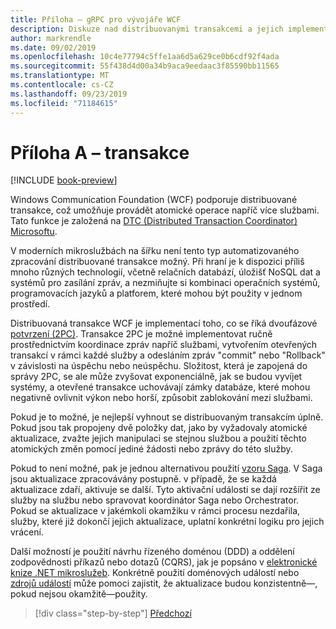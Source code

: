 ```yaml
---
title: Příloha – gRPC pro vývojáře WCF
description: Diskuze nad distribuovanými transakcemi a jejich implementaci v moderních architekturách mikroslužeb.
author: markrendle
ms.date: 09/02/2019
ms.openlocfilehash: 10c4e77794c5ffe1aa6d5a629ce0b6cdf92f4ada
ms.sourcegitcommit: 55f438d4d00a34b9aca9eedaac3f85590bb11565
ms.translationtype: MT
ms.contentlocale: cs-CZ
ms.lasthandoff: 09/23/2019
ms.locfileid: "71184615"
---
```

# <a name="appendix-a---transactions"></a>Příloha A – transakce

[!INCLUDE [book-preview](../../../includes/book-preview.md)]

Windows Communication Foundation (WCF) podporuje distribuované transakce, což umožňuje provádět atomické operace napříč více službami. Tato funkce je založená na [DTC (Distributed Transaction Coordinator) Microsoftu](https://docs.microsoft.com/previous-versions/windows/desktop/ms684146(v=vs.85)).

V moderních mikroslužbách na šířku není tento typ automatizovaného zpracování distribuované transakce možný. Při hraní je k dispozici příliš mnoho různých technologií, včetně relačních databází, úložišť NoSQL dat a systémů pro zasílání zpráv, a nezmiňujte si kombinaci operačních systémů, programovacích jazyků a platforem, které mohou být použity v jednom prostředí.

Distribuovaná transakce WCF je implementací toho, co se říká dvoufázové [potvrzení (2PC)](https://en.wikipedia.org/wiki/Two-phase_commit_protocol). Transakce 2PC je možné implementovat ručně prostřednictvím koordinace zpráv napříč službami, vytvořením otevřených transakcí v rámci každé služby a odesláním zpráv "commit" nebo "Rollback" v závislosti na úspěchu nebo neúspěchu. Složitost, která je zapojená do správy 2PC, se ale může zvyšovat exponenciálně, jak se budou vyvíjet systémy, a otevřené transakce uchovávají zámky databáze, které mohou negativně ovlivnit výkon nebo horší, způsobit zablokování mezi službami.

Pokud je to možné, je nejlepší vyhnout se distribuovaným transakcím úplně. Pokud jsou tak propojeny dvě položky dat, jako by vyžadovaly atomické aktualizace, zvažte jejich manipulaci se stejnou službou a použití těchto atomických změn pomocí jediné žádosti nebo zprávy do této služby.

Pokud to není možné, pak je jednou alternativou použití [vzoru Saga](https://microservices.io/patterns/data/saga.html). V Saga jsou aktualizace zpracovávány postupně. v případě, že se každá aktualizace zdaří, aktivuje se další. Tyto aktivační události se dají rozšířit ze služby na službu nebo spravovat koordinátor Saga nebo Orchestrator. Pokud se aktualizace v jakémkoli okamžiku v rámci procesu nezdařila, služby, které již dokončí jejich aktualizace, uplatní konkrétní logiku pro jejich vrácení.

Další možností je použití návrhu řízeného doménou (DDD) a oddělení zodpovědnosti příkazů nebo dotazů (CQRS), jak je popsáno v [elektronické knize .NET mikroslužeb](https://docs.microsoft.com/dotnet/architecture/microservices/microservice-ddd-cqrs-patterns/). Konkrétně použití doménových událostí nebo [zdrojů událostí](https://martinfowler.com/eaaDev/EventSourcing.html) může pomoci zajistit, že aktualizace budou konzistentně&mdash;, pokud nejsou okamžitě&mdash;použity.

>[!div class="step-by-step"]
>[Předchozí](application-performance-management.md)
